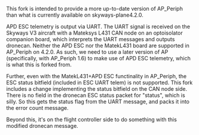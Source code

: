 This fork is intended to provide a more up-to-date version of AP_Periph than what is currently available on skyways-plane4.2.0.

APD ESC telemetry is output via UART. The UART signal is received on the Skyways V3 aircraft with a Mateksys L431 CAN node on an optoisolator companion board, which interprets the UART messages and outputs dronecan. Neither the APD ESC nor the MatekL431 board are supported in AP_Periph on 4.2.0. As such, we need to use a later version of AP (specifically, with AP_Periph 1.6) to make use of APD ESC telemetry, which is what this is forked from.

Further, even with the MatekL431+APD ESC functinality in AP_Periph, the ESC status bitfield (included in ESC UART telem) is not supported. This fork includes a change implementing the status bitfield on the CAN node side. There is no field in the dronecan ESC status packet for "status", which is silly. So this gets the status flag from the UART message, and packs it into the error count message.

Beyond this, it's on the flight controller side to do something with this modified dronecan message.
